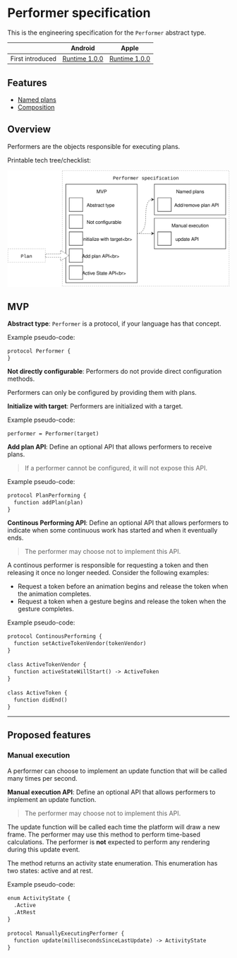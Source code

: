 # Performer specification

This is the engineering specification for the `Performer` abstract type.

|                  | Android | Apple |
| ---------------- |:-------:|:-----:|
| First introduced | [Runtime 1.0.0](https://github.com/material-motion/material-motion-runtime-android/releases)   | [Runtime 1.0.0](https://github.com/material-motion/material-motion-runtime-objc/releases/tag/v1.0.0) |

## Features

- [Named plans](named-plans.md)
- [Composition](performer-composition.md)

## Overview

Performers are the objects responsible for executing plans.

Printable tech tree/checklist:

![](../../_assets/PerformerTechTree.svg)

## MVP

**Abstract type**: `Performer` is a protocol, if your language has that concept.

Example pseudo-code:

    protocol Performer {
    }

**Not directly configurable**: Performers do not provide direct configuration methods.

Performers can only be configured by providing them with plans.

**Initialize with target**: Performers are initialized with a target.

Example pseudo-code:

    performer = Performer(target)

**Add plan API**: Define an optional API that allows performers to receive plans.

> If a performer cannot be configured, it will not expose this API.

Example pseudo-code:

    protocol PlanPerforming {
      function addPlan(plan)
    }

**Continous Performing API**: Define an optional API that allows performers to indicate when some continuous work has started and when it eventually ends.

> The performer may choose not to implement this API.

A continous performer is responsible for requesting a token and then releasing it once no longer needed. Consider the following examples:

- Request a token before an animation begins and release the token when the animation completes.
- Request a token when a gesture begins and release the token when the gesture completes.

Example pseudo-code:

    protocol ContinousPerforming {
      function setActiveTokenVendor(tokenVendor)
    }
    
    class ActiveTokenVendor {
      function activeStateWillStart() -> ActiveToken
    }
    
    class ActiveToken {
      function didEnd()
    }

---

## Proposed features

### Manual execution

A performer can choose to implement an update function that will be called many times per second.

**Manual execution API**: Define an optional API that allows performers to implement an update function.

> The performer may choose not to implement this API.

The update function will be called each time the platform will draw a new frame. The performer may use this method to perform time-based calculations. The performer is **not** expected to perform any rendering during this update event.

The method returns an activity state enumeration. This enumeration has two states: active and at rest.

Example pseudo-code:

    enum ActivityState {
      .Active
      .AtRest
    }
    
    protocol ManuallyExecutingPerformer {
      function update(millisecondsSinceLastUpdate) -> ActivityState
    }
